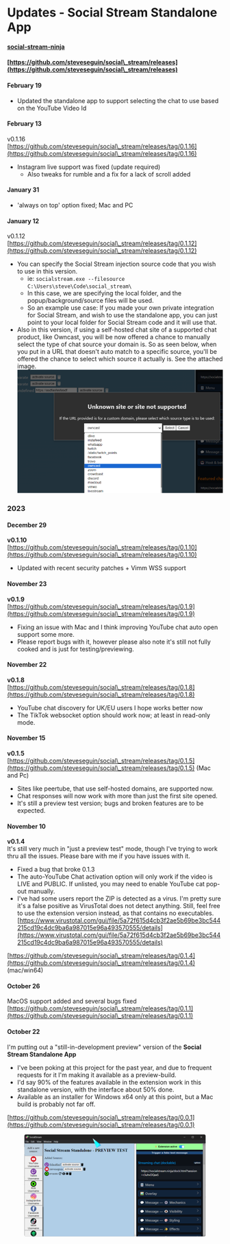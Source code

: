 # Updates - Social Stream Standalone App

#### [social-stream-ninja](../../steves-helper-apps/social-stream-ninja/ "mention")

#### [https://github.com/steveseguin/social\_stream/releases](https://github.com/steveseguin/social\_stream/releases)

#### February 19

* Updated the standalone app to support selecting the chat to use based on the YouTube Video Id

#### February 13

v0.1.16\
[https://github.com/steveseguin/social\_stream/releases/tag/0.1.16](https://github.com/steveseguin/social\_stream/releases/tag/0.1.16)

* Instagram live support was fixed (update required)
  * Also tweaks for rumble and a fix for a lack of scroll added

#### January 31

* 'always on top' option fixed; Mac and PC

#### January 12

v0.1.12\
[https://github.com/steveseguin/social\_stream/releases/tag/0.1.12](https://github.com/steveseguin/social\_stream/releases/tag/0.1.12)

* You can specify the Social Stream injection source code that you wish to use in this version.
  * ie: `socialstream.exe --filesource C:\Users\steve\Code\social_stream\`
  * In this case, we are specifying the local folder, and the popup/background/source files will be used.
  * So an example use case: If you made your own private integration for Social Stream, and wish to use the standalone app, you can just point to your local folder for Social Stream code and it will use that.
* Also in this version, if using a self-hosted chat site of a supported chat product, like Owncast, you will be now offered a chance to manually select the type of chat source your domain is. So as seen below, when you put in a URL that doesn't auto match to a specific source, you'll be offered the chance to select which source it actually is. See the attached image.\
  ![](<../../.gitbook/assets/image (10).png>)

### 2023

#### December 29

**v0.1.10**\
[https://github.com/steveseguin/social\_stream/releases/tag/0.1.10](https://github.com/steveseguin/social\_stream/releases/tag/0.1.10)

* Updated with recent security patches + Vimm WSS support

#### November 23

**v0.1.9**\
[https://github.com/steveseguin/social\_stream/releases/tag/0.1.9](https://github.com/steveseguin/social\_stream/releases/tag/0.1.9)

* Fixing an issue with Mac and I think improving YouTube chat auto open support some more.
* Please report bugs with it, however please also note it's still not fully cooked and is just for testing/previewing.

#### November 22

**v0.1.8**\
[https://github.com/steveseguin/social\_stream/releases/tag/0.1.8](https://github.com/steveseguin/social\_stream/releases/tag/0.1.8)

* YouTube chat discovery for UK/EU users I hope works better now
* The TikTok websocket option should work now; at least in read-only mode.

#### November 15

**v0.1.5**\
[https://github.com/steveseguin/social\_stream/releases/tag/0.1.5](https://github.com/steveseguin/social\_stream/releases/tag/0.1.5) (Mac and Pc)

* Sites like peertube, that use self-hosted domains, are supported now.
* Chat responses will now work with more than just the first site opened.
* It's still a preview test version; bugs and broken features are to be expected.

#### November 10

**v0.1.4**\
It's still very much in "just a preview test" mode, though I've trying to work thru all the issues. Please bare with me if you have issues with it.

* Fixed a bug that broke 0.1.3
* The auto-YouTube Chat activation option will only work if the video is LIVE and PUBLIC. If unlisted, you may need to enable YouTube cat pop-out manually.
* I've had some users report the ZIP is detected as a virus. I'm pretty sure it's a false positive as VirusTotal does not detect anything. Still, feel free to use the extension version instead, as that contains no executables. [https://www.virustotal.com/gui/file/5a72f615d4cb3f2ae5b69be3bc544215cd19c4dc9ba6a987015e96a493570555/details](https://www.virustotal.com/gui/file/5a72f615d4cb3f2ae5b69be3bc544215cd19c4dc9ba6a987015e96a493570555/details)

[https://github.com/steveseguin/social\_stream/releases/tag/0.1.4](https://github.com/steveseguin/social\_stream/releases/tag/0.1.4) (mac/win64)

#### **October 26**

MacOS support added and several bugs fixed\
[https://github.com/steveseguin/social\_stream/releases/tag/0.1.1](https://github.com/steveseguin/social\_stream/releases/tag/0.1.1)

#### **October 22**

I'm putting out a "still-in-development preview" version of the **Social Stream Standalone App**

* I've been poking at this project for the past year, and due to frequent requests for it I'm making it available as a preview-build.
* I'd say 90% of the features available in the extension work in this standalone version, with the interface about 50% done.
* Available as an installer for Windows x64 only at this point, but a Mac build is probably not far off.

[https://github.com/steveseguin/social\_stream/releases/tag/0.0.1](https://github.com/steveseguin/social\_stream/releases/tag/0.0.1)

<figure><img src="../../.gitbook/assets/image (215).png" alt=""><figcaption></figcaption></figure>
